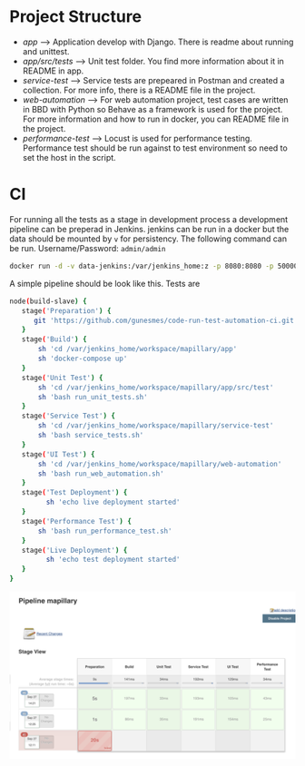 # Project Structure

* *app* --> Application develop with Django. There is readme about running and unittest.
* *app/src/tests* --> Unit test folder. You find more information about it in README in app.
* *service-test* --> Service tests are prepeared in Postman and created a collection. For more info, there is a README file in the project.
* *web-automation* --> For web automation project, test cases are written in BBD with Python so Behave as a framework is used for the project. For more information and how to run in docker, you can README file in the project.
* *performance-test* --> Locust is used for performance testing. Performance test should be run against to test environment so need to set the host in the script.

# CI
For running all the tests as a stage in development process a development pipeline can be preperad in Jenkins. jenkins can be run in a docker but the data should be mounted by `v` for persistency. The following command can be run. Username/Password: `admin/admin`

```bash
docker run -d -v data-jenkins:/var/jenkins_home:z -p 8080:8080 -p 50000:50000 --name map-jenkins jenkins/jenkins:lts
```

A simple pipeline should be look like this. Tests are 
```bash
node(build-slave) {
   stage('Preparation') {
      git 'https://github.com/gunesmes/code-run-test-automation-ci.git'
   }
   stage('Build') {
       sh 'cd /var/jenkins_home/workspace/mapillary/app'
       sh 'docker-compose up'
   }
   stage('Unit Test') {
       sh 'cd /var/jenkins_home/workspace/mapillary/app/src/test'
       sh 'bash run_unit_tests.sh'
   }
   stage('Service Test') {
       sh 'cd /var/jenkins_home/workspace/mapillary/service-test' 
       sh 'bash service_tests.sh'
   }
   stage('UI Test') {
       sh 'cd /var/jenkins_home/workspace/mapillary/web-automation'
       sh 'bash run_web_automation.sh'
   }
   stage('Test Deployment') {
   		 sh 'echo live deployment started'
   }
   stage('Performance Test') {
       sh 'bash run_performance_test.sh'
   }
   stage('Live Deployment') {
   		 sh 'echo test deployment started'
   }
}
```

![Jenkins Sample Pipeline](jenkins-sample-pipeline.png)